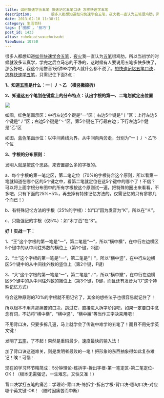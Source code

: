 ```yaml
---
title: 如何快速学会五笔 快速记忆五笔口诀 怎样快速学五笔
description:         很多人都想知道如何快速学会五笔，夜火我一直认为五笔很鸡肋，所以当初学的时候就没多认真学，学完之后立马忘的干净的，这时候有人要说用五笔多快多快了，那么好吧，我这个用拼音1分钟98字的人就什么都不说了。想快速记忆五笔口诀，怎样快速学五笔，只需记住下面3点：1、知道五笔是什么：一丨丿丶乙（横竖撇捺折）2
date: 2013-02-10 11:38:11
category: 生活百科
tags: ['图解', '技巧']
post_id: 1433
alias: ruhekuaisuxuehuiwubi
ViewNums: 10750
---
```


很多人都想知道[如何快速学会五笔](/blog/ruhekuaisuxuehuiwubi)，[夜火](http://www.15897.com/)我一直认为[五笔](/blog/ruhekuaisuxuehuiwubi)很鸡肋，所以当初学的时候就没多认真学，学完之后立马忘的干净的，这时候有人要说用五笔多快多快了，那么好吧，我这个用拼音1分钟98字的人就什么都不说了。[想快速记忆五笔口诀](/blog/ruhekuaisuxuehuiwubi)，[怎样快速学五笔](/blog/ruhekuaisuxuehuiwubi)，只需记住下面3点：

**1、知道[五笔](/blog/ruhekuaisuxuehuiwubi)是什么：一丨丿丶乙 （横竖撇捺折）**

**2、知道这五个笔划在键盘上的分布特点：认出字根的第一、二笔划就定出位置**

[![](http://www.systemfactory.cn/article/UploadPic/2012-4/20124109341033860.jpg)](/blog/ruhekuaisuxuehuiwubi)

如图，红色笔画示区：中行左边5个键是“一”区；右边5个键是“丨”区；上行左边5个键是“丿”区；右边5个键是“丶”区，第5个键在下行最右边；下行左边5个健是“乙”区

如图，蓝色笔画示位：以中间黄线为界，从中间向两旁走，分别为“一丨丿丶乙”5个位

**3、字根的分布原则：**

发明人就是按这个思路，来安置那么多的字根的。

a、每个字根的第一笔定区，第二笔定位（70%的字根符合这个原则，所以看第一笔就知道在哪个区的5个键之中，看第二笔就定位在这5个键中的哪个了！不信？可以将上面字根分布图中的所有字根按这个原则试一遍，把特殊的圈出来看看，不多吧，只有下面的25%+5%，再去掉有特殊记忆方法的，仅需记忆的只有寥寥几个而已！）

b、有特殊记忆方法的字根（25%的字根）：如“口”因为发音为“K”，所以在“Ｋ”。

c、只能强记的字根（仅5%）：如“木丁西”在“S”。

**好！实战一下：**

1、“王”这个字根的第一笔是“一”，第二笔是“一”，所以“横中横”，在中行左边横区5个键中的从中间往外数的横位上（第1个键，G键）

2、“土”这个字根的第一笔是“一”，第二笔是“丨”，所以“横中竖”，在中行左边横区5个键中的从中间往外数的竖位上（第2个键，F键）

3、“大”这个字根的第一笔是“一”，第二笔是“丿”，所以“横中撇”，在中行左边横区5个键中的从中间往外数的撇位上（第3个键，D键，而且还有发音为“D”这个特殊记忆方式）

符合这种原则的70%的字根就不用记它了，其余的想些法子也很容易就记住了！

所以根本不用背那痛苦的口决，跳过它，直接进入拆字阶段吧，如果一定要口中念念有词，不妨将“横中横”、“横中竖”、“横中撇”等当作三字决来用吧！

不用背口决，只要多拆几遍，马上就学会了传说中难学的五笔了！而且不用先学英文键！

发明了[五笔](/blog/ruhekuaisuxuehuiwubi)，了不起！果然是重码最少，速度最快的输入法！

加了背口诀这道难关，则是发明者最败的一笔！把形象的东西抽象得如此复杂难记！唉！可惜！

现在的学习环节精简成：5分钟理论-练拆字-拆出字根-第一笔定区-第二笔定位-OK！（根本无需强记，一生难忘，又快又准！）

背口决学打五笔的痛苦：学理论-背口决-练拆字-拆出字根-背口决-哪句口决-对应哪个英文键-OK！（随时因痛苦而中断）

